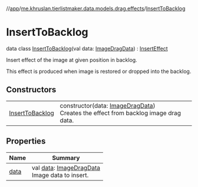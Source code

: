 //[app](../../../index.md)/[me.khruslan.tierlistmaker.data.models.drag.effects](../index.md)/[InsertToBacklog](index.md)

# InsertToBacklog

data class [InsertToBacklog](index.md)(val data: [ImageDragData](../../me.khruslan.tierlistmaker.data.models.drag/-image-drag-data/index.md)) : [InsertEffect](../-insert-effect/index.md)

Insert effect of the image at given position in backlog.

This effect is produced when image is restored or dropped into the backlog.

## Constructors

| | |
|---|---|
| [InsertToBacklog](-insert-to-backlog.md) | constructor(data: [ImageDragData](../../me.khruslan.tierlistmaker.data.models.drag/-image-drag-data/index.md))<br>Creates the effect from backlog image drag data. |

## Properties

| Name | Summary |
|---|---|
| [data](data.md) | val [data](data.md): [ImageDragData](../../me.khruslan.tierlistmaker.data.models.drag/-image-drag-data/index.md)<br>Image data to insert. |

